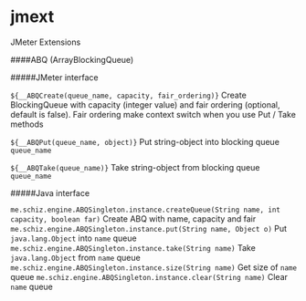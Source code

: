 jmext
=====

JMeter Extensions


####ABQ (ArrayBlockingQueue)

#####JMeter interface

`${__ABQCreate(queue_name, capacity, fair_ordering)}` Create BlockingQueue with capacity (integer value) and fair ordering (optional, default is false). Fair ordering make context switch when you use Put / Take methods

`${__ABQPut(queue_name, object)}` Put string-object into blocking queue `queue_name`

`${__ABQTake(queue_name)}` Take string-object from blocking queue `queue_name`

#####Java interface

`me.schiz.engine.ABQSingleton.instance.createQueue(String name, int capacity, boolean far)` Create ABQ with name, capacity and fair
`me.schiz.engine.ABQSingleton.instance.put(String name, Object o)` Put `java.lang.Object` into `name` queue 
`me.schiz.engine.ABQSingleton.instance.take(String name)` Take `java.lang.Object` from `name` queue
`me.schiz.engine.ABQSingleton.instance.size(String name)` Get size of `name` queue
`me.schiz.engine.ABQSingleton.instance.clear(String name)` Clear `name` queue
